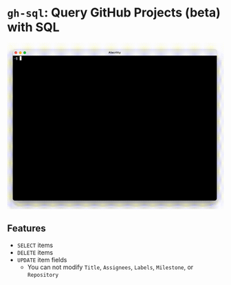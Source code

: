 # `gh-sql`: Query GitHub Projects (beta) with SQL

![](./docs/demo.gif)

## Features

- `SELECT` items
- `DELETE` items
- `UPDATE` item fields
  - You can not modify `Title`, `Assignees`, `Labels`, `Milestone`, or `Repository`
